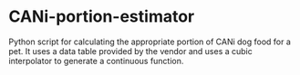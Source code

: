 # CANi-portion-estimator
Python script for calculating the appropriate portion of CANi dog food for a pet.
It uses a data table provided by the vendor and uses a cubic interpolator to generate a continuous function.
